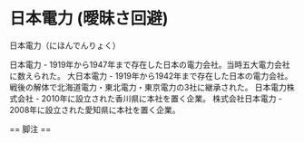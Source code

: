 # 日本電力 (曖昧さ回避)

日本電力（にほんでんりょく）

日本電力 - 1919年から1947年まで存在した日本の電力会社。当時五大電力会社に数えられた。
大日本電力 - 1919年から1942年まで存在した日本の電力会社。戦後の解体で北海道電力・東北電力・東京電力の3社に継承された。
日本電力株式会社 - 2010年に設立された香川県に本社を置く企業。
株式会社日本電力 - 2008年に設立された愛知県に本社を置く企業。


== 脚注 ==